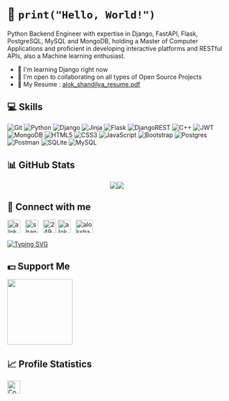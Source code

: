 # 👋 `print("Hello, World!")`

<!--![image](https://github.com/alokshandilya/alokshandilya/assets/77057272/0575d039-e781-4ccb-b12b-7fe74201bce4)-->

Python Backend Engineer with expertise in Django, FastAPI, Flask, PostgreSQL, MySQL and MongoDB, holding a Master of Computer Applications and proficient in developing interactive platforms and RESTful APIs, also a Machine learning enthusiast.

- 🧠 I'm learning Django right now
- 🤝 I'm open to collaborating on all types of Open Source Projects
- 📄 My Resume : [alok_shandilya_resume.pdf](https://bit.ly/alokshandilya)

## 💻 Skills

![Git](https://img.shields.io/badge/git-%23F05033.svg?style=for-the-badge&logo=git&logoColor=white)
![Python](https://img.shields.io/badge/python-3670A0?style=for-the-badge&logo=python&logoColor=ffdd54)
![Django](https://img.shields.io/badge/django-%23092E20.svg?style=for-the-badge&logo=django&logoColor=white)
![Jinja](https://img.shields.io/badge/jinja-white.svg?style=for-the-badge&logo=jinja&logoColor=black)
![Flask](https://img.shields.io/badge/flask-%23000.svg?style=for-the-badge&logo=flask&logoColor=white)
![DjangoREST](https://img.shields.io/badge/DJANGO-REST-ff1709?style=for-the-badge&logo=django&logoColor=white&color=ff1709&labelColor=gray)
![C++](https://img.shields.io/badge/c++-%2300599C.svg?style=for-the-badge&logo=c%2B%2B&logoColor=white)
![JWT](https://img.shields.io/badge/JWT-black?style=for-the-badge&logo=JSON%20web%20tokens)
![MongoDB](https://img.shields.io/badge/MongoDB-%234ea94b.svg?style=for-the-badge&logo=mongodb&logoColor=white)
![HTML5](https://img.shields.io/badge/html5-%23E34F26.svg?style=for-the-badge&logo=html5&logoColor=white)
![CSS3](https://img.shields.io/badge/css3-%231572B6.svg?style=for-the-badge&logo=css3&logoColor=white)
![JavaScript](https://img.shields.io/badge/javascript-%23323330.svg?style=for-the-badge&logo=javascript&logoColor=%23F7DF1E)
![Bootstrap](https://img.shields.io/badge/bootstrap-%238511FA.svg?style=for-the-badge&logo=bootstrap&logoColor=white)
![Postgres](https://img.shields.io/badge/postgres-%23316192.svg?style=for-the-badge&logo=postgresql&logoColor=white)
![Postman](https://img.shields.io/badge/Postman-FF6C37?style=for-the-badge&logo=postman&logoColor=white)
![SQLite](https://img.shields.io/badge/sqlite-%2307405e.svg?style=for-the-badge&logo=sqlite&logoColor=white)
![MySQL](https://img.shields.io/badge/mysql-4479A1.svg?style=for-the-badge&logo=mysql&logoColor=white)


## 📊 GitHub Stats

<p align="center">
  <a href="#"><img src="https://github-readme-stats.vercel.app/api?username=alokshandilya&show_icons=true&hide=&count_private=true&theme=github_dark&hide_border=true&show_icons=true&custom_title=My%20GitHub%20Stats&card_width=420px&rank_icon=github"
  <a href="#"><img src="http://github-readme-streak-stats.herokuapp.com?user=alokshandilya&theme=github_dark&date_format=M%20j%5B%2C%20Y%5D&hide_border=true&card_width=420px"></a>
  <!--<a href="#"><img src="https://github-readme-activity-graph.vercel.app/graph?username=alokshandilya&theme=github-compact&custom_title=My%20GitHub%20Contribution%20Graph&radius=16&hide_border=true&area=true" /></a>-->
</p>

## 🔗 Connect with me

<p align="left">
   <a href="https://linkedin.com/in/alokshandilya" target="blank"><img src="https://raw.githubusercontent.com/rahuldkjain/github-profile-readme-generator/master/src/images/icons/Social/linked-in-alt.svg" alt="alokshandilya" height="30" width="30" /></a>&ensp;
   <a href="https://instagram.com/shandilyaalok" target="blank"><img src="https://raw.githubusercontent.com/rahuldkjain/github-profile-readme-generator/master/src/images/icons/Social/instagram.svg" alt="shandilyaalok" height="30" width="30" /></a>&ensp;
   <a href="https://stackoverflow.com/users/24937298" target="blank"><img src="https://raw.githubusercontent.com/rahuldkjain/github-profile-readme-generator/master/src/images/icons/Social/stack-overflow.svg" alt="24937298" height="30" width="30" /></a>
   <a href="https://www.leetcode.com/alokshandilya" target="blank"><img src="https://raw.githubusercontent.com/rahuldkjain/github-profile-readme-generator/master/src/images/icons/Social/leet-code.svg" alt="alokshandilya" height="30" width="30" /></a>&ensp;
   <a href="https://auth.geeksforgeeks.org/user/alokshandilya" target="blank"><img src="https://raw.githubusercontent.com/rahuldkjain/github-profile-readme-generator/master/src/images/icons/Social/geeks-for-geeks.svg" alt="alokshandilya" height="30" width="40" /></a>&ensp;
</p>
<a href="https://git.io/typing-svg"><img src="https://readme-typing-svg.herokuapp.com?font=JetBrains+Mono&pause=1000&color=FFFFFF&random=false&width=435&lines=Feel+free+to+connect+with+me+%F0%9F%98%8A" alt="Typing SVG" /></a>

## 💵 Support Me

<a href="https://www.buymeacoffee.com/alokshandilya">
    <img src="https://cdn.buymeacoffee.com/buttons/v2/default-yellow.png" width="150"/>
</a>

## 📈 Profile Statistics

<a href="https://github.com/alokshandilya"><img height="30" title="Counter" src="https://komarev.com/ghpvc/?username=alokshandilya&color=red&style=for-the-badge"></a>
<br />
